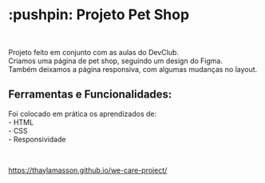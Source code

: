 
<h1> :pushpin: Projeto Pet Shop</h1><br>
<p>Projeto feito em conjunto com as aulas do DevClub.<br>
Criamos uma página de pet shop, seguindo um design do Figma.<br>
Também deixamos a página responsiva, com algumas mudanças no layout.<br>


<h2>Ferramentas e Funcionalidades:</h2>
Foi colocado em prática os aprendizados de:<br>
- HTML<br>
- CSS<br>
- Responsividade</p><br>

https://thaylamasson.github.io/we-care-project/
<h2></h2>

<img src="       " width="400px">


